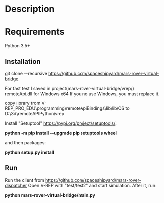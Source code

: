 Description
===========
# Requirements
Python 3.5+

## Installation
    
git clone --recursive https://github.com/spaceshipyard/mars-rover-virtual-bridge

For fast test I saved in project(mars-rover-virtual-bridge/vrep/)  remoteApi.dll for Windows x64
If you no use Windows, you must replace it. 

copy library from V-REP_PRO_EDU\programming\remoteApiBindings\lib\lib\OS to D:\3d\remoteAPIPython\vrep 


Install "Setuptool" https://pypi.org/project/setuptools/:

**python -m pip install --upgrade pip setuptools wheel**

and then packages:

**python setup.py install**

## Run
Run the client from https://github.com/spaceshipyard/mars-rover-dispatcher
Open V-REP with "test/test2" and start simulation.
After it, run: 

**python mars-rover-virtual-bridge/main.py**
